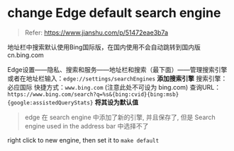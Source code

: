 # change Edge default search engine

> Refer: https://www.jianshu.com/p/51472eae3b7a

地址栏中搜索默认使用Bing国际版，在国内使用不会自动跳转到国内版cn.bing.com

Edge设置——隐私、搜索和服务——地址栏和搜索（最下面）——管理搜索引擎
 或者在地址栏输入：`edge://settings/searchEngines`
 **添加搜索引擎**
 搜索引擎：必应国际
 快捷方式：`www.bing.com`    (注意此处不可设为 bing.com)
 查询URL：`https://www.bing.com/search?q=%s&{bing:cvid}{bing:msb}{google:assistedQueryStats}`
 **将其设为默认值**

> edge 在 search engine 中添加了新的引擎, 并且保存了, 但是 Search engine used in the address bar 中选择不了

right click to new engine, then set it to `make default`